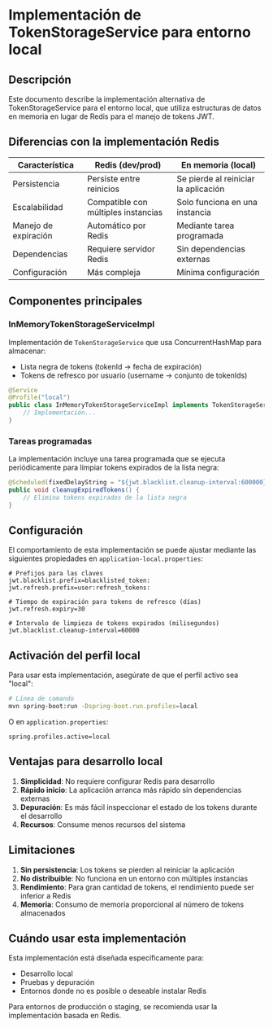 # Implementación de TokenStorageService para entorno local

## Descripción

Este documento describe la implementación alternativa de TokenStorageService para el entorno local, que utiliza estructuras de datos en memoria en lugar de Redis para el manejo de tokens JWT.

## Diferencias con la implementación Redis

| Característica | Redis (dev/prod) | En memoria (local) |
|----------------|------------------|-------------------|
| Persistencia | Persiste entre reinicios | Se pierde al reiniciar la aplicación |
| Escalabilidad | Compatible con múltiples instancias | Solo funciona en una instancia |
| Manejo de expiración | Automático por Redis | Mediante tarea programada |
| Dependencias | Requiere servidor Redis | Sin dependencias externas |
| Configuración | Más compleja | Mínima configuración |

## Componentes principales

### InMemoryTokenStorageServiceImpl

Implementación de `TokenStorageService` que usa ConcurrentHashMap para almacenar:
- Lista negra de tokens (tokenId -> fecha de expiración)
- Tokens de refresco por usuario (username -> conjunto de tokenIds)

```java
@Service
@Profile("local")
public class InMemoryTokenStorageServiceImpl implements TokenStorageService {
    // Implementación...
}
```

### Tareas programadas

La implementación incluye una tarea programada que se ejecuta periódicamente para limpiar tokens expirados de la lista negra:

```java
@Scheduled(fixedDelayString = "${jwt.blacklist.cleanup-interval:600000}")
public void cleanupExpiredTokens() {
    // Elimina tokens expirados de la lista negra
}
```

## Configuración

El comportamiento de esta implementación se puede ajustar mediante las siguientes propiedades en `application-local.properties`:

```properties
# Prefijos para las claves
jwt.blacklist.prefix=blacklisted_token:
jwt.refresh.prefix=user:refresh_tokens:

# Tiempo de expiración para tokens de refresco (días)
jwt.refresh.expiry=30

# Intervalo de limpieza de tokens expirados (milisegundos)
jwt.blacklist.cleanup-interval=60000
```

## Activación del perfil local

Para usar esta implementación, asegúrate de que el perfil activo sea "local":

```bash
# Línea de comando
mvn spring-boot:run -Dspring-boot.run.profiles=local
```

O en `application.properties`:
```properties
spring.profiles.active=local
```

## Ventajas para desarrollo local

1. **Simplicidad**: No requiere configurar Redis para desarrollo
2. **Rápido inicio**: La aplicación arranca más rápido sin dependencias externas
3. **Depuración**: Es más fácil inspeccionar el estado de los tokens durante el desarrollo
4. **Recursos**: Consume menos recursos del sistema

## Limitaciones

1. **Sin persistencia**: Los tokens se pierden al reiniciar la aplicación
2. **No distribuible**: No funciona en un entorno con múltiples instancias
3. **Rendimiento**: Para gran cantidad de tokens, el rendimiento puede ser inferior a Redis
4. **Memoria**: Consumo de memoria proporcional al número de tokens almacenados

## Cuándo usar esta implementación

Esta implementación está diseñada específicamente para:
- Desarrollo local
- Pruebas y depuración
- Entornos donde no es posible o deseable instalar Redis

Para entornos de producción o staging, se recomienda usar la implementación basada en Redis. 